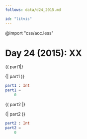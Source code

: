 ```yaml
---
follows: data/d24_2015.md

id: "litvis"
---
```


@import "css/aoc.less"

# Day 24 (2015): XX

{( part1|}

{| part1 )}

```elm {l r}
part1 : Int
part1 =
    0
```

{( part2 |}

{| part2 )}

```elm {l r}
part2 : Int
part2 =
    0
```
